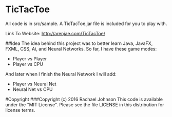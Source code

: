 # TicTacToe
All code is in src/sample. 
A TicTacToe.jar file is included for you to play with.

Link To Website: http://arenjae.com/TicTacToe/

##Idea
The idea behind this project was to better learn Java, JavaFX, FXML, CSS, Ai, and Neural Networks.
So far, I have these game modes:
  * Player vs Player
  * Player vs CPU

And later when I finish the Neural Network I will add:
  * Player vs Neural Net
  * Neural Net vs CPU

#Copyright
###Copyright (c) 2016 Rachael Johnson
This code is available under the "MIT License".
Please see the file LICENSE in this distribution for license terms.